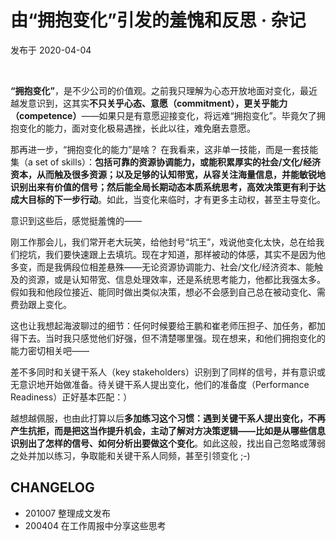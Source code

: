 
# 由“拥抱变化”引发的羞愧和反思 · 杂记
 
发布于 2020-04-04

<br> 



**“拥抱变化”**，是不少公司的价值观。之前我只理解为心态开放地面对变化，最近越发意识到，这其实**不只关乎心态、意愿（commitment），更关乎能力（competence）**——如果只是有意愿迎接变化，将远难“拥抱变化”。毕竟欠了拥抱变化的能力，面对变化极易遇挫，长此以往，难免磨去意愿。
    
那再进一步，“拥抱变化的能力”是啥？<!-- more --> 在我看来，这非单一技能，而是一套技能集（a set of skills）：**包括可靠的资源协调能力，或能积累厚实的社会/文化/经济资本，从而触及很多资源；以及足够的认知带宽，从容关注海量信息，并能敏锐地识别出来有价值的信号；然后能全局长期动态本质系统思考，高效决策更有利于达成大目标的下一步行动**。如此，当变化来临时，才有更多主动权，甚至主导变化。

意识到这些后，感觉挺羞愧的——

刚工作那会儿，我们常开老大玩笑，给他封号“坑王”，戏说他变化太快，总在给我们挖坑，我们要快速跟上去填坑。现在才知道，那样被动的体感，其实不是因为他多变，而是我俩段位相差悬殊——无论资源协调能力、社会/文化/经济资本、能触及的资源，或是认知带宽、信息处理效率，还是系统思考能力，他都比我强太多。假如我和他段位接近、能同时做出类似决策，想必不会感到自己总在被动变化、需费劲跟上变化。
    
这也让我想起海波聊过的细节：任何时候要给王鹏和崔老师压担子、加任务，都加得下去。当时我只感觉他们好强，但不清楚哪里强。现在想来，和他们拥抱变化的能力密切相关吧——

差不多同时和关键干系人（key stakeholders）识别到了同样的信号，并有意识或无意识地开始做准备。待关键干系人提出变化，他们的准备度（Performance Readiness）正好基本匹配：）

越想越佩服，也由此打算以后**多加练习这个习惯：遇到关键干系人提出变化，不再产生抗拒，而是把这当作提升机会，主动了解对方决策逻辑——比如是从哪些信息识别出了怎样的信号、如何分析出要做这个变化**。如此这般，找出自己忽略或薄弱之处并加以练习，争取能和关键干系人同频，甚至引领变化 ;-)


## CHANGELOG 

- 201007 整理成文发布
- 200404 在工作周报中分享这些思考